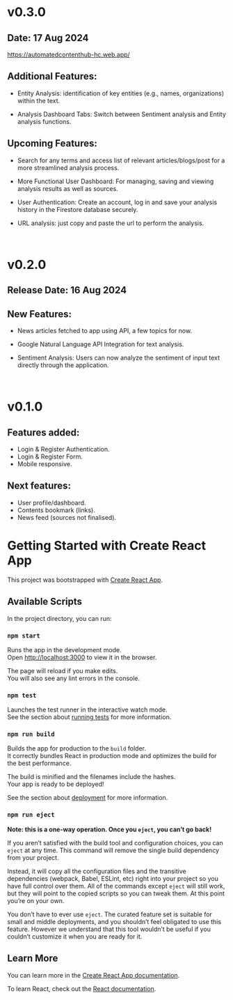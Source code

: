 # v0.3.0
## Date: 17 Aug 2024
https://automatedcontenthub-hc.web.app/<br />
## Additional Features:
- Entity Analysis: identification of key entities (e.g., names, organizations) within the text.

- Analysis Dashboard Tabs: Switch between Sentiment analysis and Entity analysis functions.

## Upcoming Features:
- Search for any terms and access list of relevant articles/blogs/post for a more streamlined analysis process. 

- More Functional User Dashboard: For managing, saving and viewing analysis results as well as sources.

- User Authentication: Create an account, log in and save your analysis history in the Firestore database securely.

- URL analysis: just copy and paste the url to perform the analysis.
<br />

# v0.2.0

## Release Date: 16 Aug 2024

## New Features:
- News articles fetched to app using API, a few topics for now.

- Google Natural Language API Integration for text analysis.

- Sentiment Analysis: Users can now analyze the sentiment of input text directly through the application.

<br />

# v0.1.0

## Features added:
- Login & Register Authentication.
- Login & Register Form.
- Mobile responsive.
  
## Next features:
- User profile/dashboard.
- Contents bookmark (links).
- News feed (sources not finalised).

# Getting Started with Create React App

This project was bootstrapped with [Create React App](https://github.com/facebook/create-react-app).

## Available Scripts

In the project directory, you can run:

### `npm start`

Runs the app in the development mode.\
Open [http://localhost:3000](http://localhost:3000) to view it in the browser.

The page will reload if you make edits.\
You will also see any lint errors in the console.

### `npm test`

Launches the test runner in the interactive watch mode.\
See the section about [running tests](https://facebook.github.io/create-react-app/docs/running-tests) for more information.

### `npm run build`

Builds the app for production to the `build` folder.\
It correctly bundles React in production mode and optimizes the build for the best performance.

The build is minified and the filenames include the hashes.\
Your app is ready to be deployed!

See the section about [deployment](https://facebook.github.io/create-react-app/docs/deployment) for more information.

### `npm run eject`

**Note: this is a one-way operation. Once you `eject`, you can’t go back!**

If you aren’t satisfied with the build tool and configuration choices, you can `eject` at any time. This command will remove the single build dependency from your project.

Instead, it will copy all the configuration files and the transitive dependencies (webpack, Babel, ESLint, etc) right into your project so you have full control over them. All of the commands except `eject` will still work, but they will point to the copied scripts so you can tweak them. At this point you’re on your own.

You don’t have to ever use `eject`. The curated feature set is suitable for small and middle deployments, and you shouldn’t feel obligated to use this feature. However we understand that this tool wouldn’t be useful if you couldn’t customize it when you are ready for it.

## Learn More

You can learn more in the [Create React App documentation](https://facebook.github.io/create-react-app/docs/getting-started).

To learn React, check out the [React documentation](https://reactjs.org/).
